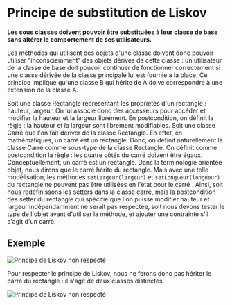 # Principe de substitution de Liskov

**Les sous classes doivent pouvoir être substituées à leur classe de base sans altérer le comportement de ses utilisateurs.**

Les méthodes qui utilisent des objets d'une classe doivent donc pouvoir utiliser "inconsciemment" des objets dérivés de cette classe : un utilisateur de la classe de base doit pouvoir continuer de fonctionner
correctement si une classe dérivée de la classe principale lui est fournie à la place.
Ce principe implique qu'une classe B qui hérite de A doive correspondre à une extension de la classe A.

Soit une classe Rectangle représentant les propriétés d'un rectangle : hauteur, largeur. On lui associe donc des accesseurs pour accéder et modifier la hauteur et la largeur librement. En postcondition, on
définit la règle : la hauteur et la largeur sont librement modifiables.
Soit une classe Carré que l'on fait dériver de la classe Rectangle. En effet, en mathématiques, un carré est un rectangle. Donc, on définit naturellement la classe Carré comme sous-type de la classe Rectangle. On
définit comme postcondition la règle : les quatre côtés du carré doivent être égaux.
Conceptuellement, un carré est un rectangle. Dans la terminologie orientée objet, nous dirons que le carré hérite du rectangle. Mais avec une telle modélisation, les méthodes
```setLargeur(largeur)``` et ```setLongueur(longueur)```
du rectangle ne peuvent pas être utilisées en l'état pour le carré .
Ainsi, soit nous redéfinissons les setters dans la classe carré, mais la postcondition des setter du rectangle qui spécifie que l'on puisse modifier hauteur et largeur indépendamment ne serait pas respectée, soit nous devons tester le type de l'objet avant d'utiliser la méthode, et ajouter une contrainte s'il s'agit d'un carré.

## Exemple

![Principe de Liskov non respecté](img/solid_liskov_nok.png)

Pour respecter le principe de Liskov, nous ne ferons donc pas hériter le carré du rectangle : il s'agit de deux classes distinctes.

![Principe de Liskov non respecté](img/solid_liskov_ok.png)
